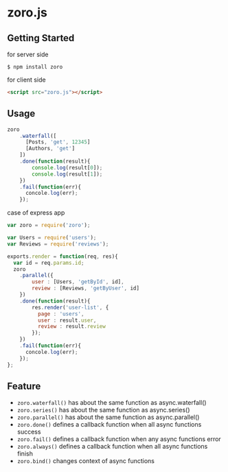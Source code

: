 # zoro.js

## Getting Started

for server side

```shell
$ npm install zoro
```

for client side

```html
<script src="zoro.js"></script>
```

## Usage

```js
zoro
	.waterfall([
	  [Posts, 'get', 12345]
	  [Authors, 'get']
	])
	.done(function(result){
		console.log(result[0]);
		console.log(result[1]);
	})
	.fail(function(err){
	  concole.log(err);
	});
```

case of express app

```js
var zoro = require('zoro');

var Users = require('users');
var Reviews = require('reviews');

exports.render = function(req, res){
  var id = req.params.id;
  zoro
  	.parallel({
  		user : [Users, 'getById', id],
  		review : [Reviews, 'getByUser', id]
  	})
  	.done(function(result){
  		res.render('user-list', {
  		  page : 'users',
  		  user : result.user,
  		  review : result.review
  		});
  	})
  	.fail(function(err){
  	  concole.log(err);
  	});
};
```

## Feature

* `zoro.waterfall()` has about the same function as async.waterfall()
* `zoro.series()` has about the same function as async.series()
* `zoro.parallel()` has about the same function as async.parallel()
* `zoro.done()` defines a callback function when all async functions success
* `zoro.fail()` defines a callback function when any async functions error
* `zoro.always()` defines a callback function when all async functions finish
* `zoro.bind()` changes context of async functions
